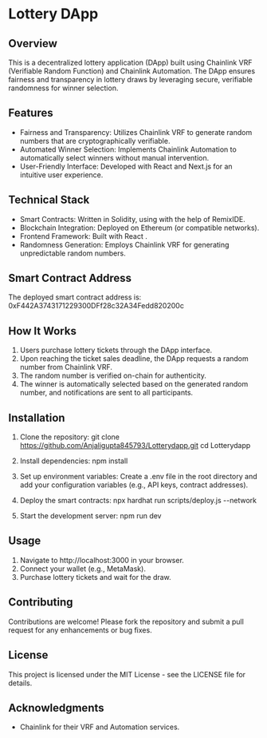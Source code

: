 # Lottery DApp

## Overview
This is a decentralized lottery application (DApp) built using Chainlink VRF (Verifiable Random Function) and Chainlink Automation. The DApp ensures fairness and transparency in lottery draws by leveraging secure, verifiable randomness for winner selection.

## Features
- Fairness and Transparency: Utilizes Chainlink VRF to generate random numbers that are cryptographically verifiable.
- Automated Winner Selection: Implements Chainlink Automation to automatically select winners without manual intervention.
- User-Friendly Interface: Developed with React and Next.js for an intuitive user experience.

## Technical Stack
- Smart Contracts: Written in Solidity, using with the help of RemixIDE.
- Blockchain Integration: Deployed on Ethereum (or compatible networks).
- Frontend Framework: Built with React .
- Randomness Generation: Employs Chainlink VRF for generating unpredictable random numbers.

## Smart Contract Address
The deployed smart contract address is:
0xF442A3743171229300DFf28c32A34Fedd820200c

## How It Works
1. Users purchase lottery tickets through the DApp interface.
2. Upon reaching the ticket sales deadline, the DApp requests a random number from Chainlink VRF.
3. The random number is verified on-chain for authenticity.
4. The winner is automatically selected based on the generated random number, and notifications are sent to all participants.

## Installation
1. Clone the repository:
   git clone https://github.com/Anjaligupta845793/Lotterydapp.git
   cd Lotterydapp

2. Install dependencies:
   npm install

3. Set up environment variables:
   Create a .env file in the root directory and add your configuration variables (e.g., API keys, contract addresses).

4. Deploy the smart contracts:
   npx hardhat run scripts/deploy.js --network <network-name>

5. Start the development server:
   npm run dev

## Usage
1. Navigate to http://localhost:3000 in your browser.
2. Connect your wallet (e.g., MetaMask).
3. Purchase lottery tickets and wait for the draw.

## Contributing
Contributions are welcome! Please fork the repository and submit a pull request for any enhancements or bug fixes.

## License
This project is licensed under the MIT License - see the LICENSE file for details.

## Acknowledgments
- Chainlink for their VRF and Automation services.
